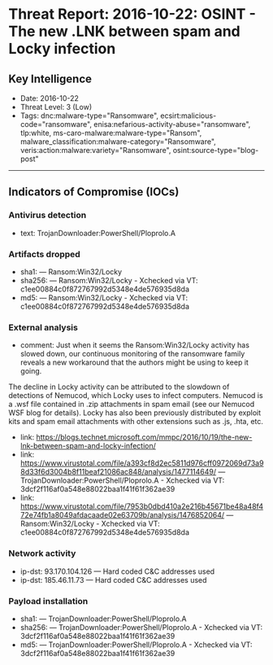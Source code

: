 # Threat Report: 2016-10-22: OSINT -  The new .LNK between spam and Locky infection


## Key Intelligence
* Date: 2016-10-22
* Threat Level: 3 (Low)
* Tags: dnc:malware-type="Ransomware", ecsirt:malicious-code="ransomware", enisa:nefarious-activity-abuse="ransomware", tlp:white, ms-caro-malware:malware-type="Ransom", malware_classification:malware-category="Ransomware", veris:action:malware:variety="Ransomware", osint:source-type="blog-post"

---

## Indicators of Compromise (IOCs)
### Antivirus detection
* text: TrojanDownloader:PowerShell/Ploprolo.A

### Artifacts dropped
* sha1: <sha1> — Ransom:Win32/Locky
* sha256: <sha256> — Ransom:Win32/Locky - Xchecked via VT: c1ee00884c0f872767992d5348e4de576935d8da
* md5: <md5> — Ransom:Win32/Locky - Xchecked via VT: c1ee00884c0f872767992d5348e4de576935d8da

### External analysis
* comment: Just when it seems the Ransom:Win32/Locky activity has slowed down, our continuous monitoring of the ransomware family reveals a new workaround that the authors might be using to keep it going.

The decline in Locky activity can be attributed to the slowdown of detections of Nemucod, which Locky uses to infect computers. Nemucod is a .wsf file contained in .zip attachments in spam email (see our Nemucod WSF blog for details). Locky has also been previously distributed by exploit kits and spam email attachments with other extensions such as .js, .hta, etc.
* link: https://blogs.technet.microsoft.com/mmpc/2016/10/19/the-new-lnk-between-spam-and-locky-infection/
* link: https://www.virustotal.com/file/a393cf8d2ec5811d976cff0972069d73a98d33f6d3004b8f11beaf21086ac848/analysis/1477114649/ — TrojanDownloader:PowerShell/Ploprolo.A - Xchecked via VT: 3dcf2f116af0a548e88022baa1f41f61f362ae39
* link: https://www.virustotal.com/file/7953b0dbd410a2e216b45671be48a48f472e74fb1a8049afdacaade02e63709b/analysis/1476852064/ — Ransom:Win32/Locky - Xchecked via VT: c1ee00884c0f872767992d5348e4de576935d8da

### Network activity
* ip-dst: 93.170.104.126 — Hard coded C&C addresses used
* ip-dst: 185.46.11.73 — Hard coded C&C addresses used

### Payload installation
* sha1: <sha1> — TrojanDownloader:PowerShell/Ploprolo.A
* sha256: <sha256> — TrojanDownloader:PowerShell/Ploprolo.A - Xchecked via VT: 3dcf2f116af0a548e88022baa1f41f61f362ae39
* md5: <md5> — TrojanDownloader:PowerShell/Ploprolo.A - Xchecked via VT: 3dcf2f116af0a548e88022baa1f41f61f362ae39
